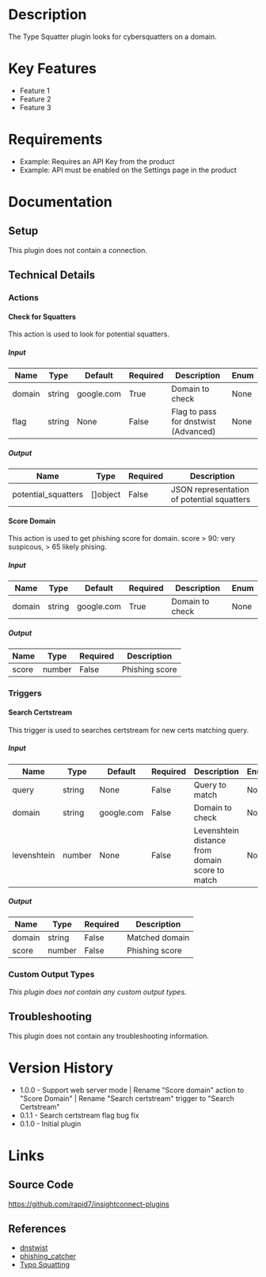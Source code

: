 # Description

The Type Squatter plugin looks for cybersquatters on a domain.

# Key Features

* Feature 1
* Feature 2
* Feature 3

# Requirements

* Example: Requires an API Key from the product
* Example: API must be enabled on the Settings page in the product

# Documentation

## Setup

This plugin does not contain a connection.

## Technical Details

### Actions

#### Check for Squatters

This action is used to look for potential squatters.

##### Input

|Name|Type|Default|Required|Description|Enum|
|----|----|-------|--------|-----------|----|
|domain|string|google.com|True|Domain to check|None|
|flag|string|None|False|Flag to pass for dnstwist (Advanced)|None|

##### Output

|Name|Type|Required|Description|
|----|----|--------|-----------|
|potential_squatters|[]object|False|JSON representation of potential squatters|

#### Score Domain

This action is used to get phishing score for domain. score > 90: very suspicous, > 65 likely phising.

##### Input

|Name|Type|Default|Required|Description|Enum|
|----|----|-------|--------|-----------|----|
|domain|string|google.com|True|Domain to check|None|

##### Output

|Name|Type|Required|Description|
|----|----|--------|-----------|
|score|number|False|Phishing score|

### Triggers

#### Search Certstream

This trigger is used to searches certstream for new certs matching query.

##### Input

|Name|Type|Default|Required|Description|Enum|
|----|----|-------|--------|-----------|----|
|query|string|None|False|Query to match|None|
|domain|string|google.com|False|Domain to check|None|
|levenshtein|number|None|False|Levenshtein distance from domain score to match|None|

##### Output

|Name|Type|Required|Description|
|----|----|--------|-----------|
|domain|string|False|Matched domain|
|score|number|False|Phishing score|

### Custom Output Types

_This plugin does not contain any custom output types._

## Troubleshooting

This plugin does not contain any troubleshooting information.

# Version History

* 1.0.0 - Support web server mode | Rename "Score domain" action to "Score Domain" | Rename "Search certstream" trigger to "Search Certstream"
* 0.1.1 - Search certstream flag bug fix
* 0.1.0 - Initial plugin

# Links

## Source Code

https://github.com/rapid7/insightconnect-plugins

## References

* [dnstwist](https://github.com/elceef/dnstwist)
* [phishing_catcher](https://github.com/x0rz/phishing_catcher)
* [Typo Squatting](https://en.wikipedia.org/wiki/Typosquatting)

